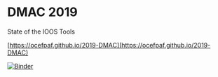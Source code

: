 # DMAC 2019

State of the IOOS Tools

[https://ocefpaf.github.io/2019-DMAC](https://ocefpaf.github.io/2019-DMAC)

[![Binder](http://mybinder.org/badge.svg)](https://mybinder.org/v2/gh/ocefpaf/2019-DMAC/gh-pages)